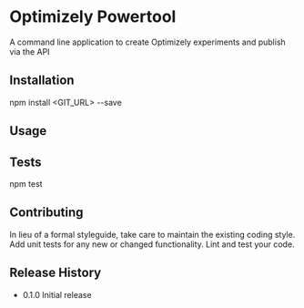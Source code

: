 Optimizely Powertool
=========

A command line application to create Optimizely experiments and publish via the
API

## Installation

  npm install <GIT_URL> --save

## Usage


## Tests

  npm test

## Contributing

In lieu of a formal styleguide, take care to maintain the existing coding style.
Add unit tests for any new or changed functionality. Lint and test your code.

## Release History

* 0.1.0 Initial release
